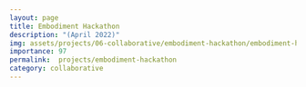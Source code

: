 ```yaml
---
layout: page
title: Embodiment Hackathon
description: "(April 2022)"
img: assets/projects/06-collaborative/embodiment-hackathon/embodiment-hackathon.webp
importance: 97
permalink:  projects/embodiment-hackathon
category: collaborative
---
```

